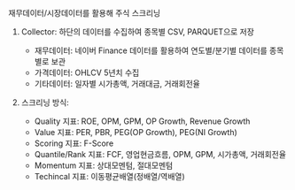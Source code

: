 재무데이터/시장데이터를 활용해 주식 스크리닝

1. Collector: 하단의 데이터를 수집하여 종목별 CSV, PARQUET으로 저장
   - 재무데이터: 네이버 Finance 데이터를 활용하여 연도별/분기별 데이터를 종목별로 보관
   - 가격데이터: OHLCV 5년치 수집
   - 기타데이터: 일자별 시가총액, 거래대금, 거래회전율

2. 스크리닝 방식:
   - Quality 지표: ROE, OPM, GPM, OP Growth, Revenue Growth
   - Value 지표: PER, PBR, PEG(OP Growth), PEG(NI Growth)
   - Scoring 지표: F-Score
   - Quantile/Rank 지표: FCF, 영업현금흐름, OPM, GPM, 시가총액, 거래회전율
   - Momentum 지표: 상대모멘텀, 절대모멘텀
   - Techincal 지표: 이동평균배열(정배열/역배열)
